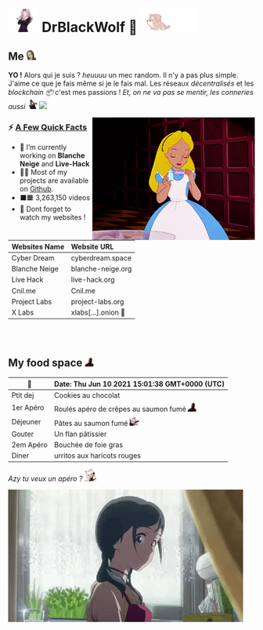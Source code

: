 # <img src="pic/Chika_Dance.gif" height="48"> **DrBlackWolf 🎀** <img src="pic/dog.gif"  height="50">

## **Me**  <img src="pic/5869_TakagiShhh.gif" height="20">
**YO !** Alors qui je suis ? *heuuuu* un mec random. Il n'y a pas plus simple. J'aime ce que je fais même si je le fais mal. Les réseaux *décentralisés* et les *blockchain 📦* c'est mes passions ! *Et, on ne va pas se mentir, les conneries aussi <img src="pic/dance.gif" height="20">* ![](https://komarev.com/ghpvc/?username=DrBlackWolf&color=yellow)

<img src="pic/alice.gif" align="right" height="250">

<h3>⚡️ <u>A Few Quick Facts</u></h3>
<ul>
<li>🔭 I’m currently working on <b>Blanche Neige</b> and <b>Live-Hack</b></li>
<li>👨‍💻 Most of my projects are available on <a href="https://github.com/DrBlackWolf">Github</a>.</li>
<li>⬛️🟧 3,263,150 videos</li>
<li>📝 Dont forget to watch my websites !</li>
</ul>

| Websites Name | Website URL |
| -------------- | :--------- |
| Cyber Dream | cyberdream.space |
| Blanche Neige | blanche-neige.org |
| Live Hack | live-hack.org |
| Cnil.me | Cnil.me |
| Project Labs | project-labs.org |
| X Labs | xlabs[...].onion 🧄 |

<br>
<br>

## **My food space** <img src="pic/Deadpool_aw_shock.gif" height="20">

| 📆 | Date: Thu Jun 10 2021 15:01:38 GMT+0000 (UTC) | 
| ---- | :--- | 
| Ptit dej | Cookies au chocolat | 
| 1er Apéro | Roulés apéro de crêpes au saumon fumé <img src='pic/Deadpool_aw_shock.gif' height='20'> | 
| Déjeuner | Pâtes au saumon fumé <img src='pic/734622115159867473.gif' height='20'> | 
| Gouter | Un flan pâtissier | 
| 2em Apéro | Bouchée de foie gras | 
| Diner | urritos aux haricots rouges |

*Azy tu veux un apéro ?* <img src="pic/8395_CerberusFastTap.gif" height="25">

<img src="pic/L4IXI1XdroF0dGnNJN.gif">
